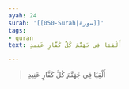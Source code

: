 ```yaml
---
ayah: 24
surah: '[[050-Surah|سورة]]'
tags:
- quran
text: أَلْقِيَا فِي جَهَنَّمَ كُلَّ كَفَّارٍ عَنِيدٍ

---
```

> أَلْقِيَا فِي جَهَنَّمَ كُلَّ كَفَّارٍ عَنِيدٍ
